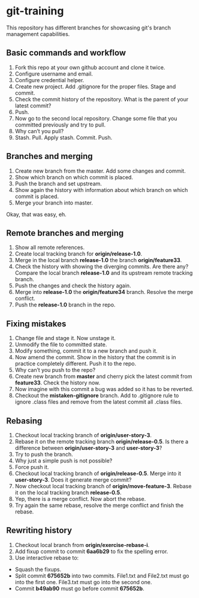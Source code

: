 # git-training
This repository has different branches for showcasing git's branch management capabilities.

## Basic commands and workflow

1. Fork this repo at your own github account and clone it twice.
2. Configure username and email.
3. Configure credential helper.
4. Create new project. Add .gitignore for the proper files. Stage and commit.
5. Check the commit history of the repository. What is the parent of your latest commit?
6. Push.
7. Now go to the second local repository. Change some file that you committed previously and try to pull.
8. Why can’t you pull?
9. Stash. Pull. Apply stash. Commit. Push.

## Branches and merging

1. Create new branch from the master. Add some changes and commit.
2. Show which branch on which commit is placed.
3. Push the branch and set upstream.
4. Show again the history with information about which branch on which commit is placed.
5. Merge your branch into master.

Okay, that was easy, eh.


## Remote branches and merging

1. Show all remote references.
2. Create local tracking branch for **origin/release-1.0**.
3. Merge in the local branch **release-1.0** the branch **origin/feature33**.
4. Check the history with showing the diverging commits. Are there any? Compare the local branch **release-1.0** and its upstream remote tracking branch.
5. Push the changes and check the history again.
6. Merge into **release-1.0** the **origin/feature34** branch. Resolve the merge conflict.
7. Push the **release-1.0** branch in the repo.

## Fixing mistakes
1. Change file and stage it. Now unstage it.
2. Unmodify the file to committed state.
3. Modify something, commit it to a new branch and push it.
4. Now amend the commit. Show in the history that the commit is in practice completely different. Push it to the repo.
5. Why can’t you push to the repo?
6. Create new branch from **master** and cherry pick the latest commit from **feature33**. Check the history now.
7. Now imagine with this commit a bug was added so it has to be reverted.
8. Checkout the **mistaken-gitignore** branch. Add to .gitignore rule to ignore .class files and remove from the latest commit all .class files.

## Rebasing
1. Checkout local tracking branch of **origin/user-story-3**.
2. Rebase it on the remote tracking branch **origin/release-0.5**. Is there a difference between **origin/user-story-3** and **user-story-3**?
3. Try to push the branch.
4. Why just a simple push is not possible?
5. Force push it.
6. Checkout local tracking branch of **origin/release-0.5**. Merge into it **user-story-3**. Does it generate merge commit?
7. Now checkout local tracking branch of **origin/move-feature-3**. Rebase it on the local tracking branch **release-0.5**.
8. Yep, there is a merge conflict. Now abort the rebase.
9. Try again the same rebase, resolve the merge conflict and finish the rebase.

## Rewriting history
1. Checkout local branch from **origin/exercise-rebase-i**.
2. Add fixup commit to  commit **6aa6b29** to fix the spelling error.
3. Use interactive rebase to:
  + Squash the fixups.
  + Split commit **675652b** into two commits. File1.txt and File2.txt must go into the first one. File3.txt must go into the second one.
  + Commit **b49ab90** must go before commit **675652b**.
